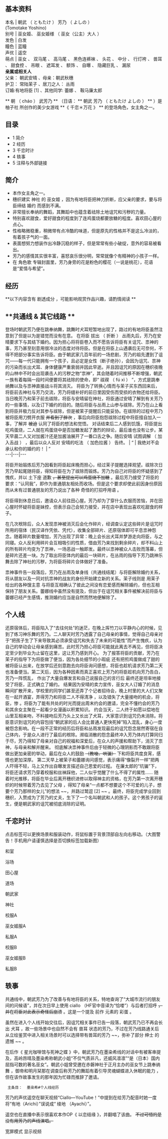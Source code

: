 **基本资料**  
---  
本名  |  朝武  （  ともたけ  ）  芳乃  （  よしの  ）    
(Tomotake Yoshino)  
别号  |  巫女姬、  巫女姫様  （  巫女（公主）大人  ）   
发色  |  白发   
瞳色  |  蓝瞳   
声优  |  遥空   
萌点  |  巫女  、  双马尾  、  高马尾  、  黑色连裤袜  、  头花  、  中分  、  行灯袴  、  兽耳  、  甜食控  、  吊眼  、  遮耳发  、  额饰  、  自曝  、  隐藏巨乳  、  漏尿   
**亲属或相关人**  
父亲：  朝武安晴  、母亲：朝武秋穗  
护卫：  常陆茉子  、居刀之人：  丛雨  
订婚:有地将臣  [1]  、其他同学:  蕾娜  、  鞍马廉太郎  
  
** 朝  （  cháo  ）  武芳乃 ** （日语： ** 朝武 芳乃  （  ともたけ よしの  ）  ** ）是  柚子社  所创作的美少女游戏
**《 千恋＊万花  》 ** 的登场角色，女主角之一。

##  目录

  * 1  简介 
  * 2  经历 
  * 3  千恋时计 
  * 4  轶事 
  * 5  注释与外部链接 

##  简介

  * 本作女主角之一。 
  * 穗织建实  神社  的  巫女姬  ，因为有地将臣把神刀折断，应父亲的要求，要与将臣缔结  婚约  而感到不满。 
  * 非常擅长奉纳的舞蹈，其舞蹈中也蕴含着祛除土地诅咒和污秽的力量。 
  * 特别喜欢甜食，爱好甜食的程度到了连鸡蛋烧都要放糖的程度。喜欢田心屋的点心。 
  * 性格略微稳重，稍微带有点冷酷的味道，但是原先的性格并不是这么冷淡的，有着孩子气的一面。 
  * 表面想努力想装作出冷静沉稳的样子，但是常常有些小破绽，意外的容易被看出。 
  * 芳乃的感情其实很丰富，喜怒哀乐很分明，常常就像个有精神的小孩子一样。 
  * 在  角色歌  专辑封面里，芳乃身旁的花是粉色的樱花（一说是桃花），花语是“爱情与希望”。 

##  经历

**以下内容含有 剧透成分  ，可能影响观赏作品兴趣，请酌情阅读 **

**共通线 & 其它线路 **  
---  
登场时朝武芳乃便在跳奉纳舞，跳舞时犬耳短暂地出现了，路过的有地将臣虽然注意到了但是以为是错觉而没有在意。  在将臣  拔出  （  折断  ）  丛雨丸后，芳乃在安晴要求下与其结下婚约。因为担心将将臣卷入而不愿告诉将臣有关诅咒、祟神的事，芳乃甚至刻意用很冷淡的态度对待将臣。但是在将臣上山遇袭后无可奈何，不得不把部分事实告诉将臣。由于朝武家几百年前的一场悲剧，芳乃的祖先遭到了诅咒——每一代只能拥有一个孩子，且必定是女性（断子绝孙），会因为诅咒、祟神的污染而长出犬耳、身体健康严重衰弱并因此早逝。并且因诅咒的原因在穗织夜晚的山林中不时会出现袭击人的污秽之物“祟神”，其会随着时间推移不断增强，朝武一族有着每隔一段时间便要将其祛除的使命，即“  祓禊  （  fú xì  ）  ”，方式是跳奉纳舞以及与祟神直接战斗将其消灭。  将臣为了转换心情而与茉子买东西回来后，将臣前去神社与芳乃交流，芳乃将缝补好的前日里因受伤而受损的衣物还给将臣。当日晚芳乃和茉子前去祓除，将臣与安晴留在神社，将臣通过安晴了解到有关芳乃的一些事情，以及订下婚约的目的。随后将臣与丛雨上山参与祓除。芳乃在山上看到将臣并极力反对其参与祓除，但是被茉子提醒后只能妥协。在祓除的过程中芳乃被将臣用刀劈开衣服 ~~并看到了胖次~~ ，事后向将臣抱怨祓除过程中将臣擅自加入一事，了解并 ~~被迫~~ 认同了将臣的想法和觉悟。  对话结束后二人感到饥饿，将臣提出吃鸡蛋烧，二人就在鸡蛋烧中是否加糖发起了激烈的辩论，最后谁也没有让步。某天早晨二人又对加酱汁还是加酱油展开了一番口舌之争。随后安晴  试图调解  （  加入舌战  ）  ，最后以众人反对  安晴的吃法  （  加色拉酱  ）  告终。  |  “  |  我绝对不会承认和你的婚约的！  |  ”   
---|---|---  
  
将臣开始锻炼后芳乃因看到将臣起床晚而担心，经过茉子提醒选择观望。祓除次日芳乃早起尾随将臣，得知将臣在为了祓除而锻炼。芳乃为自己对将臣的怀疑感到了愧疚，并以
土下座  道歉 ~~，甚至提出可以鸡蛋烧不加糖~~
。最后芳乃接受了将臣的要求：“认同我”，即作为普通朋友相处而收场。但是这个要求却使此前因身份原因而从未有过普通朋友的芳乃说出了各种  奇怪的打招呼用语  。

将臣得到休息日后，邀请众人前往田心屋。芳乃却为了穿什么衣服而苦恼，并在田心屋时怀疑将臣是妹控，但表示自己会努力接受，并在店中表现出喜欢吃甜食的样子。

在几次袱除后，众人发现祟神被消灭后会化作碎片，经调查认定这些碎片是诅咒时所用的宿体（民汉译作凭依、凭代），收集全部碎片、还原宿体即可平息祟神怨念。随着碎片数量增加，芳乃出现了异常：晚上会长出犬耳并梦游走向将臣，与之同寝。众人反利用碎片会互相吸引的性质，借由芳乃来找到剩余碎片，却不料山上的所有碎片均变为了祟神，一场恶战一触即发。最终以祟神被众人击败而落幕，但是碎片还差一块。为了取出将臣体内的最后一块碎片，在丛雨的指导下芳乃跳神乐舞去除了神社的污秽，为将臣将碎片合体做好了准备。

祟神事件告一段落后，芳乃在丛雨及单身线（共通线结尾）与将臣解除婚约关系，将从朋友以及一同对抗祟神的战友的身份开始建立新的关系。茉子线则是
用茉子给出的各种馊主意
与将臣互相确认了彼此之间没有恋爱感而解除婚约，但也互相保持了朋友关系。蕾娜线中虽然没有提及，但出于在诅咒相关事件被解决前将臣与蕾娜已经产生感情，推测婚约应当是自然而然地便解除了。  
  
**个人线**  
---  
还原宿体后，将臣陷入了“去往何处”的迷茫，在晚上挥竹刀以平静内心的时候，见到了练习神乐舞的芳乃。二人聊天时芳乃透露了自己母亲的事情，觉得自己母亲对于“把孩子生了下来导致其必须承受诅咒和失去了未来的可能性”而产生愧疚，认为自己的举动会让母亲感到痛苦。此时芳乃担心将臣可能就此离去不再见，但将臣决定至少到毕业为止留在这里，这让芳乃感到开心。
为了报答将臣的贡献，芳乃在茉子的指导下为将臣做了便当，因为各处细节的小瑕疵  还有把煎鸡蛋做成了甜的
被将臣认出来，在放学后还刻意跑去向将臣询问感想，将臣也趁机请求芳乃第二天也准备便当。第二天后，因为各种因素而真正喜欢上芳乃的将臣趁机向芳乃告白，芳乃一阵慌乱，
作出了大量自爆发言和自己说服自己的言行后  最终还是坦率地接受了将臣，正式确立了婚约。
结果因为安晴的卖力宣传，巫女大人订婚了的消息瞬间扩散开来，学校里的同学们甚至还弄了个记者招待会，晚上村里的大人们又聚在一起开酒宴，弄得芳乃和将臣二人不得清净
，以及错失了大量接吻的机会，将臣，惨  。将臣为了能有共处的时光而提出周末约会的邀请，完全不懂约会的芳乃和其余女主聚在一起看少女漫画以积累知识。
约会当天，二人终于如愿以偿地在山里互相亲吻，不料接吻后芳乃头上又长出了犬耳，大家意识到诅咒仍未消除。将臣意识到诅咒的内容包括“朝武家的后人会比普通人更快死掉”陷入混乱，身心一度被怨念影响。在一段不正常的经历后将臣和丛雨发现最后的诅咒怨念居然寄宿在自己体内，于是众人进行了最后的袱除。濒临消散的怨念最终冲入芳乃体内打算同归于尽，芳乃得知了母亲对自己的祝福和深爱后，在众人的声援和帮助下，消灭了祟神，与母亲和解并醒来。
彻底解决祟神事件后由于轻微的心理阴影而不敢跟将臣做出更加亲密的举动，最后在众人的鼓励 ~~（教唆、哄骗）~~ 下和将臣共度良宵，感情也更加深厚。
第二天早上被茉子和蕾娜询问感觉，表示痛得“像裂开一样”把两人吓得不轻，马上又作出自曝发言描述自己恩爱的过程。
在廉太郎的“坑骗”下，将臣还请求芳乃穿着校服和丝袜踩他，二人似乎觉醒了什么不得了的属性……
随着时光推移，将臣在毕业后离开穗织进修以取得神主的资格，在芳乃第一次离开穗织的时候带着芳乃去见了父母
，得知了母亲“一点都不想要这个不可爱的儿子，想要个芳乃那样的女儿”的想法  ~~，并路过鹫逗 [2]  ~~
。最终，将臣完成学业回到穗织，入赘成为了芳乃的丈夫，生下了一个名叫朝武和人的孩子。这个男孩子的诞生，便是朝武家的诅咒被彻底消除的证明。  
  
##  千恋时计

点击标签可以更换场景和服装动作，将鼠标置于背景顶部自左向右移动。（大图警告！手机用户请谨慎选择是否切换标签加载新图）

和室

浴场

田心屋

道场

朝武家

神社

校服A

巫女姬服A

私服A

校服B

巫女姬服B

私服B

##  轶事

共通线中，朝武芳乃为了改善与有地将臣的关系，特地查询了“大城市流行的朋友间的问候语”，并在次日早上使用  ciallo
（HF官中音译为“恰喽”）与后者打招呼 ~~，并在将臣对此表示奇怪后崩溃~~ 。这是一个提及  前作  元素的  彩蛋  。

虽然在进入个人线开始交往后，因诅咒相关事件已告一段落，朝武芳乃已不再会长出  犬耳  ，故一些场景中也自然不会有  兽耳
状态的芳乃，不过在芳乃线路通关后从立绘鉴赏中进入相关场景时可以选择带有兽耳的芳乃 ~~，弥补了部分 绅士  的遗憾 ~~ 。

在后作《  星光咖啡馆与死神之蝶
》中，朝武芳乃在墨染希线的对话中有被客串提及，高岭昂晴及墨染希称朝武小姐“不仅气质非凡，还威风凛凛”“是（日本）国内屈指可数的著名巫女”。朝武小姐曾受邀在赤磐神社于正月主办的巫女节上跳奉纳舞
，御帝和明月栞那在调查后称芳乃的舞蹈有着引导灵魂蝴蝶进入休眠的能力  ，但在该作故事发生的那年因为忙碌而推辞了邀请。

     主条目：  墨染希#个人线经历 

芳乃的声优遥空在聊天视频“Ciallo—YouTube！”中提到在给芳乃配音时她一度将“有地（Arichi）”误说成“  绫地  （Ayachi）”。

遥空也在直播中表示很喜欢本作OP《  以恋结缘  》，并翻唱了该曲。 ~~不过可惜的是没有用芳乃的声线演唱。~~

宽屏模式  显示视频